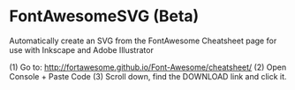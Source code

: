 FontAwesomeSVG (Beta)
==============

Automatically create an SVG from the FontAwesome Cheatsheet page for use with Inkscape and Adobe Illustrator


(1) Go to: http://fortawesome.github.io/Font-Awesome/cheatsheet/
(2) Open Console + Paste Code
(3) Scroll down, find the DOWNLOAD link and click it.